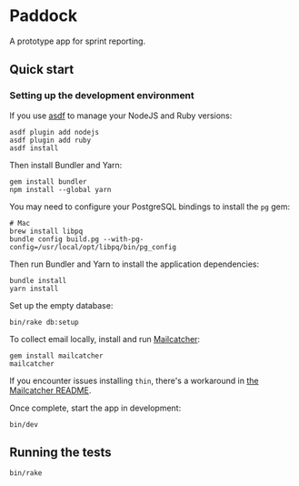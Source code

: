 # Paddock

A prototype app for sprint reporting.

## Quick start

### Setting up the development environment

If you use [asdf](https://asdf-vm.com/) to manage your NodeJS and Ruby versions:

```
asdf plugin add nodejs
asdf plugin add ruby
asdf install
```

Then install Bundler and Yarn:

```
gem install bundler
npm install --global yarn
```

You may need to configure your PostgreSQL bindings to install the `pg` gem:

```
# Mac
brew install libpq
bundle config build.pg --with-pg-config=/usr/local/opt/libpq/bin/pg_config
```

Then run Bundler and Yarn to install the application dependencies:

```
bundle install
yarn install
```

Set up the empty database:

```
bin/rake db:setup
```

To collect email locally, install and run [Mailcatcher](https://github.com/sj26/mailcatcher):

```
gem install mailcatcher
mailcatcher
```

If you encounter issues installing `thin`, there's a workaround in [the Mailcatcher README](https://github.com/sj26/mailcatcher/blob/main/README.md).

Once complete, start the app in development:

```
bin/dev
```

## Running the tests

```
bin/rake
```
